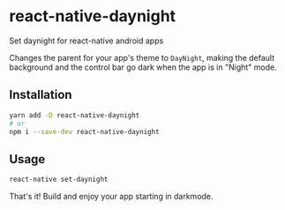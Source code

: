 # react-native-daynight

Set daynight for react-native android apps

Changes the parent for your app's theme to `DayNight`, making the default background and the control bar go dark when the app is in "Night" mode.

## Installation

```bash
yarn add -D react-native-daynight
# or
npm i --save-dev react-native-daynight
```

## Usage

```bash
react-native set-daynight
```

That's it! Build and enjoy your app starting in darkmode.
